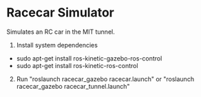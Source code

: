 Racecar Simulator
=================
Simulates an RC car in the MIT tunnel.
1. Install system dependencies
 - sudo apt-get install ros-kinetic-gazebo-ros-control
 - sudo apt-get install ros-kinetic-ros-control
2. Run "roslaunch racecar_gazebo racecar.launch" or "roslaunch racecar_gazebo racecar_tunnel.launch"
